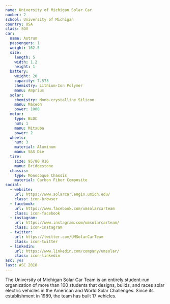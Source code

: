 ```yaml
---
name: University of Michigan Solar Car
number: 2
school: University of Michigan
country: USA
class: SOV
car: 
  name: Astrum
  passengers: 1
  weight: 162.5
  size:
    length: 5
    width: 1.2
    height: 1
  battery: 
    weight: 20
    capacity: 7.573
    chemistry: Lithium-Ion Polymer
    manu: Amprius
  solar: 
    chemistry: Mono-crystalline Silicon
    manu: Maxeon
    power: 1000
  motor: 
    type: BLDC
    num: 1
    manu: Mitsuba
    power: 2
  wheels: 
    num: 3
    material: Aluminum
    manu: S&S Die
  tire:
    size: 95/80 R16
    manu: Bridgestone
  chassis: 
    type: Monocoque Chassis
    material: Carbon Fiber Composite
social: 
  - website: 
    url: https://www.solarcar.engin.umich.edu/
    class: icon-browser
  - facebook: 
    url: https://www.facebook.com/umsolarcarteam
    class: icon-facebook
  - instagram: 
    url: https://www.instagram.com/umsolarcarteam/
    class: icon-instagram
  - twitter: 
    url: https://twitter.com/UMSolarCarTeam
    class: icon-twitter
  - linkedin:
    url: https://www.linkedin.com/company/umsolar/
    class: icon-linkedin
asc: yes
last: ASC 2018
---
```

The University of Michigan Solar Car Team is an entirely student-run organization of more than 100 students that designs, builds, and races solar electric vehicles in the American and World Solar Challenges. Since its establishment in 1989, the team has built 17 vehicles.